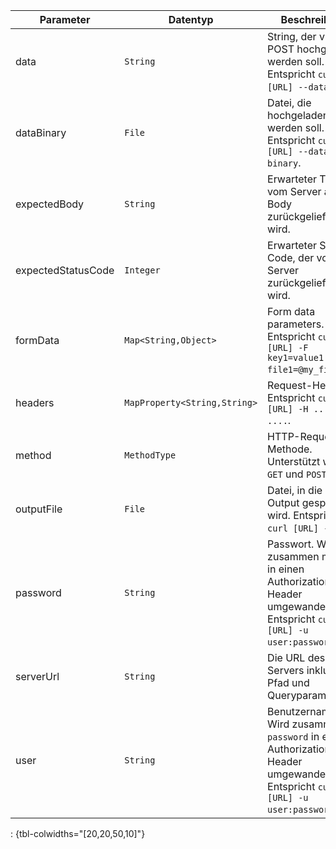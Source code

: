 Parameter | Datentyp | Beschreibung | Optional
----------|----------|-------------|-------------
data | `String` | String, der via POST hochgeladen werden soll. Entspricht `curl [URL] --data`. | ja
dataBinary | `File` | Datei, die hochgeladen werden soll. Entspricht `curl [URL] --data-binary`. | ja
expectedBody | `String` | Erwarteter Text, der vom Server als Body zurückgelieferd wird. | ja
expectedStatusCode | `Integer` | Erwarteter Status Code, der vom Server zurückgeliefert wird. | nein
formData | `Map<String,Object>` | Form data parameters. Entspricht `curl [URL] -F key1=value1 -F file1=@my_file.xtf`. | ja
headers | `MapProperty<String,String>` | Request-Header. Entspricht `curl [URL] -H ... -H ....`. | ja
method | `MethodType` | HTTP-Request-Methode. Unterstützt werden `GET` und `POST`. | ja
outputFile | `File` | Datei, in die der Output gespeichert wird. Entspricht `curl [URL] -o`. | ja
password | `String` | Passwort. Wird zusammen mit `user` in einen Authorization-Header umgewandelt. Entspricht `curl [URL] -u user:password`. | ja
serverUrl | `String` | Die URL des Servers inklusive Pfad und Queryparameter. | nein
user | `String` | Benutzername. Wird zusammen mit `password` in einen Authorization-Header umgewandelt. Entspricht `curl [URL] -u user:password`. | ja
: {tbl-colwidths="[20,20,50,10]"}
